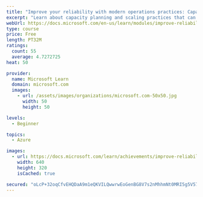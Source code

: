 ```yaml
---
title: "Improve your reliability with modern operations practices: Capacity planning and scaling"
excerpt: "Learn about capacity planning and scaling practices that can help you sustainably achieve the appropriate level of reliability in your systems, services, and products."
webUrl: https://docs.microsoft.com/en-us/learn/modules/improve-reliability-scaling/
type: course
price: Free
length: PT32M
ratings:
  count: 55
  average: 4.7272725
heat: 50

provider:
  name: Microsoft Learn
  domain: microsoft.com
  images:
    - url: /assets/images/organizations/microsoft.com-50x50.jpg
      width: 50
      height: 50

levels:
  - Beginner

topics:
  - Azure

images:
  - url: https://docs.microsoft.com/learn/achievements/improve-reliability-scaling-social.png
    width: 640
    height: 320
    isCached: true

secured: "oLcP+32oqCfvEHQDaA9m1eQKVILQwwrwEoGenBG8V7s2nMhhmNt0MRI5g5V57pla8XUVvzpN0JIfJLpvceJTj7PgxujSAqEkelqtbnenSXOcqsaUp/zgbLwSclWbDFZDvu6yRgZqwvtv4Ojx89OIMsY45fdB+M62eUDTa/y7ZoogwpvplyATNjcc1W6xQDf9GGQoy69tgmz6c7NFBK2lKik2/qIMv5RHd1x7iSzbBeWDUYiSwg7Sq9dhM5PvwiB9cvW/CSqWTg2sbXDYGgwrPlA6Fqk1v5aSCk1IrbkEPYsNP+4UrNaY0vJoSqCNlYsavSVumc1VQdkZSHm9NEQyDJ9kVoSqWZ+4CR+8fG6U1F02FLyesgPEPMHXM3o3S3+40V3JJVNhEtxt5Z8WZxGRgg8fdjqwWjRQHduGPO52hlM=;PG10dTUm6BeUlXHFLhssdg=="
---
```


